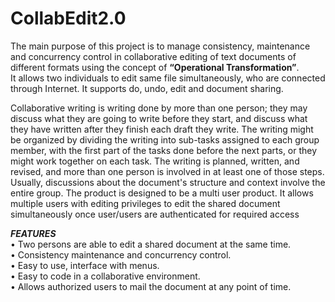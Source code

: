 # CollabEdit2.0
The main purpose of this project is to manage consistency, maintenance and concurrency control in collaborative editing of text documents of different formats using the concept of <b>“Operational Transformation”</b>.
<br>It allows two individuals to edit same file simultaneously, who are connected through Internet. It supports do, undo, edit and document sharing. 

Collaborative writing is writing done by more than one person; they may discuss what they are going to write before they start, and discuss what they have written after they finish each draft they write. The writing might be organized by dividing the writing into sub-tasks assigned to each group member, with the first part of the tasks done before the next parts, or they might work together on each task. The writing is planned, written, and revised, and more than one person is involved in at least one of those steps. Usually, discussions about the document's structure and context involve the entire group. The product is designed to be a multi user product. It allows multiple users with editing privileges to edit the shared document simultaneously once user/users are authenticated for required access

<b><i> FEATURES </i></b><br>
•	Two persons are able to edit a shared document at the same time.<br>
•	Consistency maintenance and concurrency control.<br>
•	Easy to use, interface with menus. <br>
•	Easy to code in a collaborative environment.<br>
•	Allows authorized users to mail the document at any point of time.<br>
